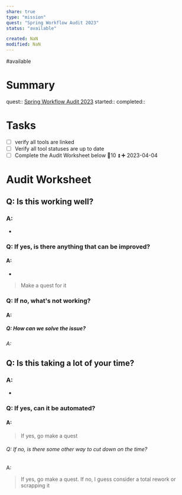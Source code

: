 ```yaml
---
share: true
type: "mission"
quest: "Spring Workflow Audit 2023"
status: "available"

created: NaN 
modified: NaN
---
```

#available 
# Summary
quest:: [Spring Workflow Audit 2023](./Spring%20Workflow%20Audit%202023.md)
started:: 
completed::

# Tasks
- [ ] verify all tools are linked
- [ ] Verify all tool statuses are up to date
- [ ] Complete the Audit Worksheet below 🥄10 ⏫ ➕ 2023-04-04

# Audit Worksheet
## Q: Is this working well?
### A: 
- 
### Q: If yes, is there anything that can be improved?
#### A:
- 
> Make a quest for it
### Q: If no, what's not working?
#### A:

##### Q: How can we solve the issue?
###### A: 

## Q: Is this taking a lot of your time?
### A:
- 
### Q: If yes, can it be automated?
#### A: 
> If yes, go make a quest
###### Q: If no, is there some other way to cut down on the time?
A: 
> If yes, go make a quest. If no, I guess consider a total rework or scrapping it